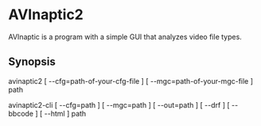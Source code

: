 # AVInaptic2

AVInaptic is a program with a simple GUI that analyzes video file types.

## Synopsis

avinaptic2 [ --cfg=path-of-your-cfg-file ] [ --mgc=path-of-your-mgc-file ] path

avinaptic2-cli [ --cfg=path ] [ --mgc=path ] [ --out=path ] [ --drf ] [ --bbcode ] [ --html ] path

